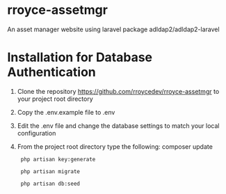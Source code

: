 # rroyce-assetmgr
An asset manager website using laravel package adldap2/adldap2-laravel

Installation for Database Authentication 
========================================

1. Clone the repository https://github.com/rroycedev/rroyce-assetmgr to your project root directory
2. Copy the .env.example file to .env
3. Edit the .env file and change the database settings to match your local configuration
4. From the project root directory type the following:
        composer update

        php artisan key:generate
        
        php artisan migrate
        
        php artisan db:seed

